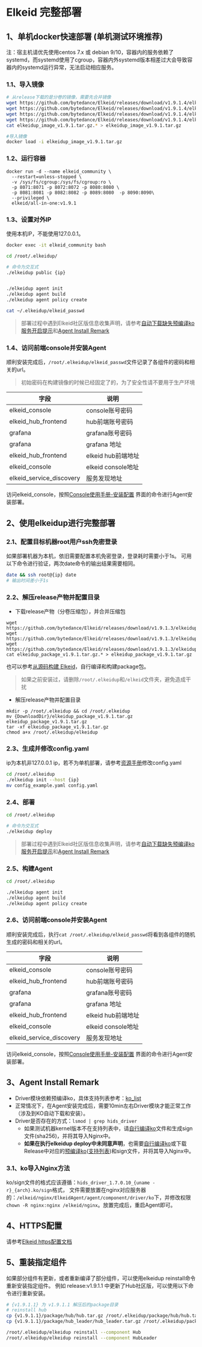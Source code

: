 # Elkeid 完整部署

## 1、单机docker快速部署 (单机测试环境推荐)

注：宿主机请优先使用centos 7.x 或 debian 9/10，容器内的服务依赖了systemd，而systemd使用了cgroup，容器内外systemd版本相差过大会导致容器内的systemd运行异常，无法启动相应服务。

### 1.1、导入镜像
```bash
# 从release下载的是分卷的镜像，需要先合并镜像
wget https://github.com/bytedance/Elkeid/releases/download/v1.9.1.4/elkeidup_image_v1.9.1.tar.gz.00
wget https://github.com/bytedance/Elkeid/releases/download/v1.9.1.4/elkeidup_image_v1.9.1.tar.gz.01
wget https://github.com/bytedance/Elkeid/releases/download/v1.9.1.4/elkeidup_image_v1.9.1.tar.gz.02
wget https://github.com/bytedance/Elkeid/releases/download/v1.9.1.4/elkeidup_image_v1.9.1.tar.gz.03
cat elkeidup_image_v1.9.1.tar.gz.* > elkeidup_image_v1.9.1.tar.gz

#导入镜像
docker load -i elkeidup_image_v1.9.1.tar.gz
```

### 1.2、运行容器

```
docker run -d --name elkeid_community \
  --restart=unless-stopped \
  -v /sys/fs/cgroup:/sys/fs/cgroup:ro \
  -p 8071:8071 -p 8072:8072 -p 8080:8080 \
  -p 8081:8081 -p 8082:8082 -p 8089:8080  -p 8090:8090\
  --privileged \
  elkeid/all-in-one:v1.9.1
```

### 1.3、设置对外IP

使用本机IP，不能使用127.0.0.1。

```bash
docker exec -it elkeid_community bash

cd /root/.elkeidup/

# 命令为交互式
./elkeidup public {ip}


./elkeidup agent init
./elkeidup agent build
./elkeidup agent policy create

cat ~/.elkeidup/elkeid_passwd
```

> 部署过程中遇到Elkeid社区版信息收集声明，请参考[自动下载缺失预编译ko服务开启提示](./README-zh_CN.md#自动下载缺失预编译ko服务开启提示)和[Agent Install Remark](#3agent-install-remark)


### 1.4、访问前端console并安装Agent
顺利安装完成后，`/root/.elkeidup/elkeid_passwd`文件记录了各组件的密码和相关的url。
> 初始密码在构建镜像的时候已经固定了的，为了安全性请不要用于生产环境

| 字段                       | 说明               |
|--------------------------|------------------|
| elkeid_console           | console账号密码      |
| elkeid_hub_frontend      | hub前端账号密码        |
| grafana                  | grafana账号密码      |
| grafana                  | grafana 地址       |
| elkeid_hub_frontend      | elkeid hub前端地址   |
| elkeid_console           | elkeid console地址 |
| elkeid_service_discovery | 服务发现地址           |

访问elkeid_console，按照[Console使用手册-安装配置](../server/docs/console_tutorial/Elkeid_Console_manual.md#安装配置) 界面的命令进行Agent安装部署。

## 2、使用elkeidup进行完整部署

### 2.1、配置目标机器root用户ssh免密登录

如果部署机器为本机，依旧需要配置本机免密登录，登录耗时需要小于1s。
可用以下命令进行验证，两次date命令的输出结果需要相同。

```bash
date && ssh root@{ip} date
# 输出时间差小于1s
```

### 2.2、解压release产物并配置目录
- 下载release产物（分卷压缩包），并合并压缩包
```
wget https://github.com/bytedance/Elkeid/releases/download/v1.9.1.3/elkeidup_package_v1.9.1.tar.gz.00
wget https://github.com/bytedance/Elkeid/releases/download/v1.9.1.3/elkeidup_package_v1.9.1.tar.gz.01
wget https://github.com/bytedance/Elkeid/releases/download/v1.9.1.3/elkeidup_package_v1.9.1.tar.gz.02
cat elkeidup_package_v1.9.1.tar.gz.* > elkeidup_package_v1.9.1.tar.gz
```
也可以参考[从源码构建 Elkeid](./build_package-zh_CN.md)，自行编译和构建package包。

> 如果之前安装过，请删除`/root/.elkeidup`和`/elkeid`文件夹，避免造成干扰

- 解压release产物并配置目录
```
mkdir -p /root/.elkeidup && cd /root/.elkeidup
mv {DownloadDir}/elkeidup_package_v1.9.1.tar.gz elkeidup_package_v1.9.1.tar.gz
tar -xf elkeidup_package_v1.9.1.tar.gz
chmod a+x /root/.elkeidup/elkeidup
```

### 2.3、生成并修改config.yaml

ip为本机非127.0.0.1 ip，若不为单机部署，请参考[资源手册](./configuration-zh_CN.md#配置文件说明)修改config.yaml

```bash
cd /root/.elkeidup
./elkeidup init --host {ip}
mv config_example.yaml config.yaml
```

### 2.4、部署

```bash
cd /root/.elkeidup

# 命令为交互式
./elkeidup deploy
```

> 部署过程中遇到Elkeid社区版信息收集声明，请参考[自动下载缺失预编译ko服务开启提示](./README-zh_CN.md#自动下载缺失预编译ko服务开启提示)和[Agent Install Remark](#3agent-install-remark)

### 2.5、构建Agent

```bash
cd /root/.elkeidup

./elkeidup agent init
./elkeidup agent build
./elkeidup agent policy create
```

### 2.6、访问前端console并安装Agent
顺利安装完成后，执行`cat /root/.elkeidup/elkeid_passwd`将看到各组件的随机生成的密码和相关的url。

| 字段                       | 说明               |
|--------------------------|------------------|
| elkeid_console           | console账号密码      |
| elkeid_hub_frontend      | hub前端账号密码        |
| grafana                  | grafana账号密码      |
| grafana                  | grafana 地址       |
| elkeid_hub_frontend      | elkeid hub前端地址   |
| elkeid_console           | elkeid console地址 |
| elkeid_service_discovery | 服务发现地址           |

访问elkeid_console，按照[Console使用手册-安装配置](../server/docs/console_tutorial/Elkeid_Console_manual.md#安装配置) 界面的命令进行Agent安装部署。


## 3、Agent Install Remark

- Driver模块依赖预编译ko，具体支持列表参考：[ko_list](https://github.com/bytedance/Elkeid/blob/main/driver/ko_list.md)
- 正常情况下，在Agent安装完成后，需要10min左右Driver模块才能正常工作（涉及到KO自动下载和安装）。
- Driver是否存在的方式：`lsmod | grep hids_driver`
    - 如果测试机器kernel版本不在支持列表中，请[自行编译ko](https://github.com/bytedance/Elkeid/blob/main/driver/README-zh_CN.md)文件和生成sign文件(sha256)，并将其导入Nginx中。
    - **如果在执行elkeidup deploy中未同意声明**，也需要[自行编译ko](https://github.com/bytedance/Elkeid/blob/main/driver/README-zh_CN.md)或下载Release中对应的[预编译ko](https://github.com/bytedance/Elkeid/releases/download/v1.9.1.3/ko.tar.xz)([支持列表](https://github.com/bytedance/Elkeid/blob/main/driver/ko_list.md))和sign文件，并将其导入Nginx中。

### 3.1、ko导入Nginx方法
ko/sign文件的格式应该遵循：`hids_driver_1.7.0.10_{uname -r}_{arch}.ko/sign`格式， 文件需要放置在nginx对应服务器的：`/elkeid/nginx/ElkeidAgent/agent/component/driver/ko`下，并修改权限`chown -R nginx:nginx /elkeid/nginx`。放置完成后，重启Agent即可。

## 4、HTTPS配置
请参考[Elkeid https配置文档](./https_config/https-zh_CN.md)

## 5、重装指定组件
如果部分组件有更新，或者重新编译了部分组件，可以使用elkeidup reinstall命令重新安装指定组件。
例如 release:v1.9.1.1 中更新了Hub社区版，可以使用以下命令进行重新安装。

```bash
# {v1.9.1.1} 为 v1.9.1.1 解压后的package目录
# reinstall hub
cp {v1.9.1.1}/package/hub/hub.tar.gz /root/.elkeidup/package/hub/hub.tar.gz
cp {v1.9.1.1}/package/hub_leader/hub_leader.tar.gz /root/.elkeidup/package/hub_leader/hub_leader.tar.gz

/root/.elkeidup/elkeidup reinstall --component Hub
/root/.elkeidup/elkeidup reinstall --component HubLeader

```

